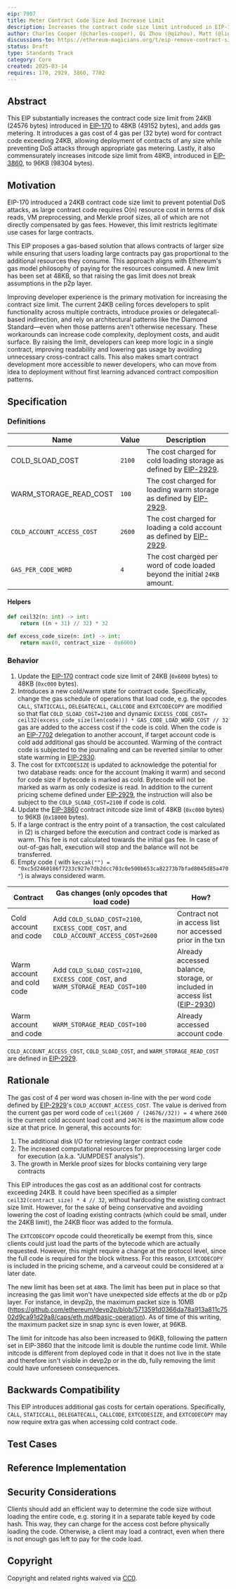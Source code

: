 ```yaml
---
eip: 7907
title: Meter Contract Code Size And Increase Limit
description: Increases the contract code size limit introduced in EIP-170 and adds a gas metering to code loading
author: Charles Cooper (@charles-cooper), Qi Zhou (@qizhou), Matt (@lightclient), Dragan Rakita (@rakita)
discussions-to: https://ethereum-magicians.org/t/eip-remove-contract-size-limit/23156
status: Draft
type: Standards Track
category: Core
created: 2025-03-14
requires: 170, 2929, 3860, 7702
---
```


## Abstract

This EIP substantially increases the contract code size limit from 24KB (24576 bytes) introduced in [EIP-170](./eip-170.md) to 48KB (49152 bytes), and adds gas metering. It introduces a gas cost of 4 gas per (32 byte) word for contract code exceeding 24KB, allowing deployment of contracts of any size while preventing DoS attacks through appropriate gas metering. Lastly, it also commensurately increases initcode size limit from 48KB, introduced in [EIP-3860](./eip-3860.md), to 96KB (98304 bytes).

## Motivation

EIP-170 introduced a 24KB contract code size limit to prevent potential DoS attacks, as large contract code requires O(n) resource cost in terms of disk reads, VM preprocessing, and Merkle proof sizes, all of which are not directly compensated by gas fees. However, this limit restricts legitimate use cases for large contracts.

This EIP proposes a gas-based solution that allows contracts of larger size while ensuring that users loading large contracts pay gas proportional to the additional resources they consume. This approach aligns with Ethereum's gas model philosophy of paying for the resources consumed. A new limit has been set at 48KB, so that raising the gas limit does not break assumptions in the p2p layer.

Improving developer experience is the primary motivation for increasing the contract size limit. The current 24KB ceiling forces developers to split functionality across multiple contracts, introduce proxies or delegatecall-based indirection, and rely on architectural patterns like the Diamond Standard—even when those patterns aren't otherwise necessary. These workarounds can increase code complexity, deployment costs, and audit surface. By raising the limit, developers can keep more logic in a single contract, improving readability and lowering gas usage by avoiding unnecessary cross-contract calls. This also makes smart contract development more accessible to newer developers, who can move from idea to deployment without first learning advanced contract composition patterns.

## Specification

### Definitions

| Name | Value | Description |
| --- | --- | --- |
| COLD_SLOAD_COST | `2100` | The cost charged for cold loading storage as defined by [EIP-2929](./eip-2929.md). |
| WARM_STORAGE_READ_COST | `100` | The cost charged for loading warm storage as defined by [EIP-2929](./eip-2929.md). |
| `COLD_ACCOUNT_ACCESS_COST` | `2600` | The cost charged for loading a cold account as defined by [EIP-2929](./eip-2929.md). |
| `GAS_PER_CODE_WORD` | `4` | The cost charged per word of code loaded beyond the initial `24KB` amount. |

#### Helpers

```python
def ceil32(n: int) -> int:
    return ((n + 31) // 32) * 32

def excess_code_size(n: int) -> int:
    return max(0, contract_size - 0x6000)
```

### Behavior

1. Update the [EIP-170](./eip-170.md) contract code size limit of 24KB (`0x6000` bytes) to 48KB (`0xc000` bytes).
2. Introduces a new cold/warm state for contract code. Specifically, change the gas schedule of operations that load code, e.g. the opcodes `CALL`, `STATICCALL`, `DELEGATECALL`, `CALLCODE` and `EXTCODECOPY` are modified so that flat `COLD_SLOAD_COST=2100` and dynamic `EXCESS_CODE_COST= ceil32(excess_code_size(len(code))) * GAS_CODE_LOAD_WORD_COST // 32` gas are added to the access cost if the code is cold. When the code is an [EIP-7702](./eip-7702.md) delegation to another account, if target account code is cold add additional gas should be accounted. Warming of the contract code is subjected to the journaling and can be reverted similar to other state warming in [EIP-2930](./eip-2930.md).
3. The cost for `EXTCODESIZE` is updated to acknowledge the potential for two database reads: once for the account (making it warm) and second for code size if bytecode is marked as cold. Bytecode will not be marked as warm as only codesize is read. In addition to the current pricing scheme defined under [EIP-2929](./eip-2929.md), the instruction will also be subject to the `COLD_SLOAD_COST=2100` if code is cold.
4. Update the [EIP-3860](./eip-3860.md) contract initcode size limit of 48KB (`0xc000` bytes) to 96KB (`0x18000` bytes).
5. If a large contract is the entry point of a transaction, the cost calculated in (2) is charged before the execution and contract code is marked as warm. This fee is not calculated towards the initial gas fee. In case of out-of-gas halt, execution will stop and the balance will not be transferred.
6. Empty code ( with `keccak("") = "0xc5d2460186f7233c927e7db2dcc703c0e500b653ca82273b7bfad8045d85a470"`) is always considered warm.

| Contract                | Gas changes (only opcodes that load code)                          | How?                                                                                                                       |
| ----------------------- | ------------------------------------------------------------------ | -------------------------------------------------------------------------------------------------------------------------- |
| Cold account and code   | Add `COLD_SLOAD_COST=2100`, `EXCESS_CODE_COST`, and `COLD_ACCOUNT_ACCESS_COST=2600`         | Contract not in access list nor accessed prior in the txn                                                           |
| Warm account and cold code | Add `COLD_SLOAD_COST=2100`, `EXCESS_CODE_COST`, and `WARM_STORAGE_READ_COST=100`         | Already accessed balance, storage, or included in access list ([EIP-2930](./eip-2930.md))                                               |
| Warm account and code | `WARM_STORAGE_READ_COST=100`         | Already accessed account code                                               |

`COLD_ACCOUNT_ACCESS_COST`, `COLD_SLOAD_COST`, and `WARM_STORAGE_READ_COST` are defined in [EIP-2929](./eip-2929.md#parameters).

## Rationale

The gas cost of 4 per word was chosen in-line with the per word code defined by [EIP-2929](./eip-2929.md)'s `COLD_ACCOUNT_ACCESS_COST`. The value is derived from the current gas per word code of `ceil(2600 / (24676//32)) = 4` where `2600` is the current cold account load cost and `24676` is the maximum allow code size at that price. In general, this accounts for:

1. The additional disk I/O for retrieving larger contract code
2. The increased computational resources for preprocessing larger code for execution (a.k.a. "JUMPDEST analysis").
3. The growth in Merkle proof sizes for blocks containing very large contracts

This EIP introduces the gas cost as an additional cost for contracts exceeding 24KB. It could have been specified as a simpler `ceil32(contract_size) * 4 // 32`, without hardcoding the existing contract size limit. However, for the sake of being conservative and avoiding lowering the cost of loading existing contracts (which could be small, under the 24KB limit), the 24KB floor was added to the formula.

The `EXTCODECOPY` opcode could theoretically be exempt from this, since clients could just load the parts of the bytecode which are actually requested. However, this might require a change at the protocol level, since the full code is required for the block witness. For this reason, `EXTCODECOPY` is included in the pricing scheme, and a carveout could be considered at a later date.

The new limit has been set at `48KB`. The limit has been put in place so that increasing the gas limit won't have unexpected side effects at the db or p2p layer. For instance, in devp2p, the maximum packet size is 10MB (<https://github.com/ethereum/devp2p/blob/5713591d0366da78a913a811c7502d9ca91d29a8/caps/eth.md#basic-operation>). As of time of this writing, the maximum packet size in snap sync is even lower, at 96KB.

The limit for initcode has also been increased to 96KB, following the pattern set in EIP-3860 that the initcode limit is double the runtime code limit. While initcode is different from deployed code in that it does not live in the state and therefore isn't visible in devp2p or in the db, fully removing the limit could have unforeseen consequences.

## Backwards Compatibility

This EIP introduces additional gas costs for certain operations. Specifically, `CALL`, `STATICCALL`, `DELEGATECALL`, `CALLCODE`, `EXTCODESIZE`, and `EXTCODECOPY` may now require extra gas when accessing cold contract code.

## Test Cases

## Reference Implementation

## Security Considerations

Clients should add an efficient way to determine the code size without loading the entire code, e.g. storing it in a separate table keyed by code hash. This way, they can charge for the access cost before physically loading the code. Otherwise, a client may load a contract, even when there is not enough gas left to pay for the code load.

## Copyright

Copyright and related rights waived via [CC0](../LICENSE.md).
